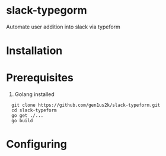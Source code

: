 # slack-typegorm
Automate user addition into slack via typeform

Installation
===
Prerequisites
=====
1. Golang installed 
```
  git clone https://github.com/gen1us2k/slack-typeform.git
  cd slack-typeform
  go get ./...
  go build
```

Configuring
===

   
